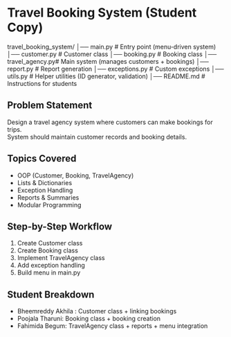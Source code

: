 # Travel Booking System (Student Copy)

travel_booking_system/
│── main.py         # Entry point (menu-driven system)
│── customer.py     # Customer class
│── booking.py      # Booking class
│── travel_agency.py# Main system (manages customers + bookings)
│── report.py       # Report generation
│── exceptions.py   # Custom exceptions
│── utils.py        # Helper utilities (ID generator, validation)
│── README.md       # Instructions for students


## Problem Statement
Design a travel agency system where customers can make bookings for trips.  
System should maintain customer records and booking details.

## Topics Covered
- OOP (Customer, Booking, TravelAgency)
- Lists & Dictionaries
- Exception Handling
- Reports & Summaries
- Modular Programming

## Step-by-Step Workflow
1. Create Customer class
2. Create Booking class
3. Implement TravelAgency class
4. Add exception handling
5. Build menu in main.py

## Student Breakdown
- Bheemreddy Akhila : Customer class + linking bookings
- Poojala Tharuni: Booking class + booking creation
- Fahimida Begum: TravelAgency class + reports + menu integration

